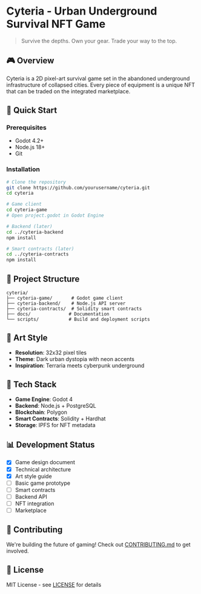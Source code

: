 # Cyteria - Urban Underground Survival NFT Game

> Survive the depths. Own your gear. Trade your way to the top.

## 🎮 Overview

Cyteria is a 2D pixel-art survival game set in the abandoned underground infrastructure of collapsed cities. Every piece of equipment is a unique NFT that can be traded on the integrated marketplace.

## 🚀 Quick Start

### Prerequisites
- Godot 4.2+
- Node.js 18+
- Git

### Installation

```bash
# Clone the repository
git clone https://github.com/yourusername/cyteria.git
cd cyteria

# Game client
cd cyteria-game
# Open project.godot in Godot Engine

# Backend (later)
cd ../cyteria-backend
npm install

# Smart contracts (later)
cd ../cyteria-contracts
npm install
```

## 📁 Project Structure

```
cyteria/
├── cyteria-game/       # Godot game client
├── cyteria-backend/    # Node.js API server
├── cyteria-contracts/  # Solidity smart contracts
├── docs/              # Documentation
└── scripts/           # Build and deployment scripts
```

## 🎨 Art Style

- **Resolution**: 32x32 pixel tiles
- **Theme**: Dark urban dystopia with neon accents
- **Inspiration**: Terraria meets cyberpunk underground

## 🔗 Tech Stack

- **Game Engine**: Godot 4
- **Backend**: Node.js + PostgreSQL
- **Blockchain**: Polygon
- **Smart Contracts**: Solidity + Hardhat
- **Storage**: IPFS for NFT metadata

## 📊 Development Status

- [x] Game design document
- [x] Technical architecture
- [x] Art style guide
- [ ] Basic game prototype
- [ ] Smart contracts
- [ ] Backend API
- [ ] NFT integration
- [ ] Marketplace

## 🤝 Contributing

We're building the future of gaming! Check out [CONTRIBUTING.md](CONTRIBUTING.md) to get involved.

## 📄 License

MIT License - see [LICENSE](LICENSE) for details
